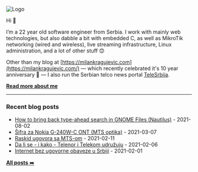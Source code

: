 ![Logo](https://milankragujevic.com/uploads/mk-logo-github.png)

Hi 👋

I’m a 22 year old software engineer from Serbia. I work with mainly web technologies, but also dabble a bit with embedded C, as well as MikroTik networking (wired and wireless), live streaming infrastructure, Linux administration, and a lot of other stuff 😊

Other than my blog at [https://milankragujevic.com](https://milankragujevic.com/) — which recently celebrated it's 10 year anniversary 🎉 — I also run the Serbian telco news portal [TeleSrbija](https://telesrbija.com). 

[**Read more about me**](https://milankragujevic.com/about)

---

### Recent blog posts

- [How to bring back type-ahead search in GNOME Files (Nautilus)](https://milankragujevic.com/how-to-bring-back-type-ahead-search-in-nautilus) - 2021-08-02
 - [Šifra za Nokia G-240W-C ONT (MTS optika)](https://milankragujevic.com/sifra-za-nokia-g-240-c-ont-mts-optika) - 2021-03-07
 - [Raskid ugovora sa MTS-om](https://milankragujevic.com/raskid-ugovora-sa-mts-om) - 2021-02-11
 - [Da li se - i kako - Telenor i Telekom udružuju](https://milankragujevic.com/da-li-se-i-kako-telenor-i-telekom-udruzuju) - 2021-02-06
 - [Internet bez ugovorne obaveze u Srbiji](https://milankragujevic.com/internet-bez-ugovorne-obaveze-u-srbiji) - 2021-02-01

[**All posts** ➡️](https://milankragujevic.com/)

